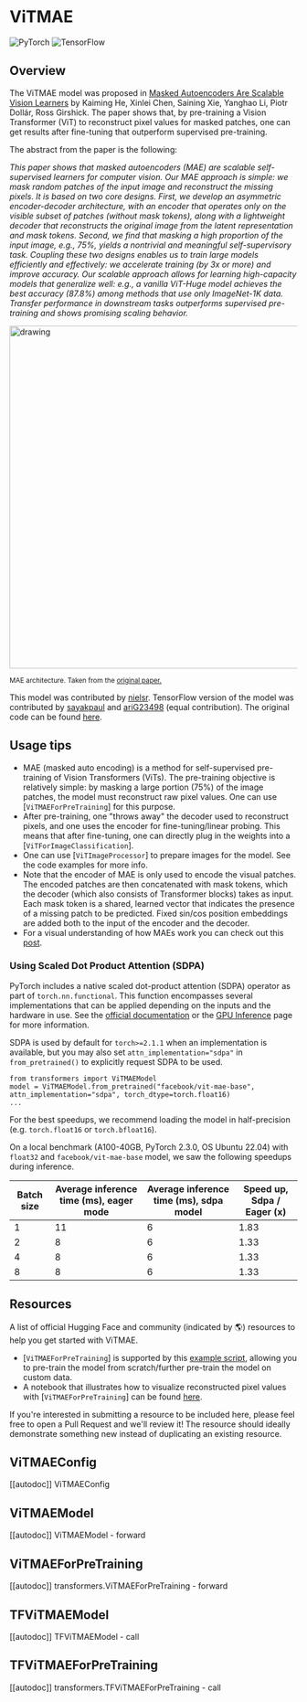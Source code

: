 <!--Copyright 2022 The HuggingFace Team. All rights reserved.

Licensed under the Apache License, Version 2.0 (the "License"); you may not use this file except in compliance with
the License. You may obtain a copy of the License at

http://www.apache.org/licenses/LICENSE-2.0

Unless required by applicable law or agreed to in writing, software distributed under the License is distributed on
an "AS IS" BASIS, WITHOUT WARRANTIES OR CONDITIONS OF ANY KIND, either express or implied. See the License for the
specific language governing permissions and limitations under the License.

⚠️ Note that this file is in Markdown but contain specific syntax for our doc-builder (similar to MDX) that may not be
rendered properly in your Markdown viewer.

-->

# ViTMAE

<div class="flex flex-wrap space-x-1">
<img alt="PyTorch" src="https://img.shields.io/badge/PyTorch-DE3412?style=flat&logo=pytorch&logoColor=white">
<img alt="TensorFlow" src="https://img.shields.io/badge/TensorFlow-FF6F00?style=flat&logo=tensorflow&logoColor=white">
</div>

## Overview

The ViTMAE model was proposed in [Masked Autoencoders Are Scalable Vision Learners](https://arxiv.org/abs/2111.06377v2) by Kaiming He, Xinlei Chen, Saining Xie, Yanghao Li,
Piotr Dollár, Ross Girshick. The paper shows that, by pre-training a Vision Transformer (ViT) to reconstruct pixel values for masked patches, one can get results after
fine-tuning that outperform supervised pre-training.

The abstract from the paper is the following:

*This paper shows that masked autoencoders (MAE) are scalable self-supervised learners for computer vision. Our MAE approach is simple: we mask random patches of the
input image and reconstruct the missing pixels. It is based on two core designs. First, we develop an asymmetric encoder-decoder architecture, with an encoder that operates
only on the visible subset of patches (without mask tokens), along with a lightweight decoder that reconstructs the original image from the latent representation and mask
tokens. Second, we find that masking a high proportion of the input image, e.g., 75%, yields a nontrivial and meaningful self-supervisory task. Coupling these two designs
enables us to train large models efficiently and effectively: we accelerate training (by 3x or more) and improve accuracy. Our scalable approach allows for learning high-capacity
models that generalize well: e.g., a vanilla ViT-Huge model achieves the best accuracy (87.8%) among methods that use only ImageNet-1K data. Transfer performance in downstream
tasks outperforms supervised pre-training and shows promising scaling behavior.*

<img src="https://user-images.githubusercontent.com/11435359/146857310-f258c86c-fde6-48e8-9cee-badd2b21bd2c.png"
alt="drawing" width="600"/> 

<small> MAE architecture. Taken from the <a href="https://arxiv.org/abs/2111.06377">original paper.</a> </small>

This model was contributed by [nielsr](https://huggingface.co/nielsr). TensorFlow version of the model was contributed by [sayakpaul](https://github.com/sayakpaul) and 
[ariG23498](https://github.com/ariG23498) (equal contribution). The original code can be found [here](https://github.com/facebookresearch/mae). 

## Usage tips

- MAE (masked auto encoding) is a method for self-supervised pre-training of Vision Transformers (ViTs). The pre-training objective is relatively simple:
by masking a large portion (75%) of the image patches, the model must reconstruct raw pixel values. One can use [`ViTMAEForPreTraining`] for this purpose.
- After pre-training, one "throws away" the decoder used to reconstruct pixels, and one uses the encoder for fine-tuning/linear probing. This means that after
fine-tuning, one can directly plug in the weights into a [`ViTForImageClassification`].
- One can use [`ViTImageProcessor`] to prepare images for the model. See the code examples for more info.
- Note that the encoder of MAE is only used to encode the visual patches. The encoded patches are then concatenated with mask tokens, which the decoder (which also
consists of Transformer blocks) takes as input. Each mask token is a shared, learned vector that indicates the presence of a missing patch to be predicted. Fixed
sin/cos position embeddings are added both to the input of the encoder and the decoder.
- For a visual understanding of how MAEs work you can check out this [post](https://keras.io/examples/vision/masked_image_modeling/).

### Using Scaled Dot Product Attention (SDPA)

PyTorch includes a native scaled dot-product attention (SDPA) operator as part of `torch.nn.functional`. This function 
encompasses several implementations that can be applied depending on the inputs and the hardware in use. See the 
[official documentation](https://pytorch.org/docs/stable/generated/torch.nn.functional.scaled_dot_product_attention.html) 
or the [GPU Inference](https://huggingface.co/docs/transformers/main/en/perf_infer_gpu_one#pytorch-scaled-dot-product-attention)
page for more information.

SDPA is used by default for `torch>=2.1.1` when an implementation is available, but you may also set 
`attn_implementation="sdpa"` in `from_pretrained()` to explicitly request SDPA to be used.

```
from transformers import ViTMAEModel
model = ViTMAEModel.from_pretrained("facebook/vit-mae-base", attn_implementation="sdpa", torch_dtype=torch.float16)
...
```

For the best speedups, we recommend loading the model in half-precision (e.g. `torch.float16` or `torch.bfloat16`).

On a local benchmark (A100-40GB, PyTorch 2.3.0, OS Ubuntu 22.04) with `float32` and `facebook/vit-mae-base` model, we saw the following speedups during inference.

|   Batch size |   Average inference time (ms), eager mode |   Average inference time (ms), sdpa model |   Speed up, Sdpa / Eager (x) |
|--------------|-------------------------------------------|-------------------------------------------|------------------------------|
|            1 |                                        11 |                                         6 |                      1.83 |
|            2 |                                         8 |                                         6 |                      1.33 |
|            4 |                                         8 |                                         6 |                      1.33 |
|            8 |                                         8 |                                         6 |                      1.33 |

## Resources

A list of official Hugging Face and community (indicated by 🌎) resources to help you get started with ViTMAE.

- [`ViTMAEForPreTraining`] is supported by this [example script](https://github.com/huggingface/transformers/tree/main/examples/pytorch/image-pretraining), allowing you to pre-train the model from scratch/further pre-train the model on custom data.
- A notebook that illustrates how to visualize reconstructed pixel values with [`ViTMAEForPreTraining`] can be found [here](https://github.com/NielsRogge/Transformers-Tutorials/blob/master/ViTMAE/ViT_MAE_visualization_demo.ipynb).

If you're interested in submitting a resource to be included here, please feel free to open a Pull Request and we'll review it! The resource should ideally demonstrate something new instead of duplicating an existing resource.

## ViTMAEConfig

[[autodoc]] ViTMAEConfig

<frameworkcontent>
<pt>

## ViTMAEModel

[[autodoc]] ViTMAEModel
    - forward

## ViTMAEForPreTraining

[[autodoc]] transformers.ViTMAEForPreTraining
    - forward

</pt>
<tf>

## TFViTMAEModel

[[autodoc]] TFViTMAEModel
    - call

## TFViTMAEForPreTraining

[[autodoc]] transformers.TFViTMAEForPreTraining
    - call

</tf>
</frameworkcontent>
